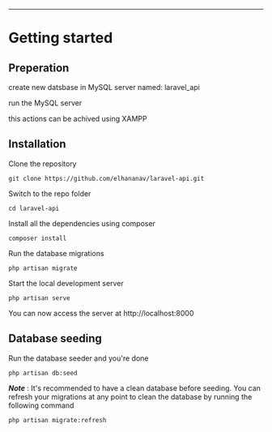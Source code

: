 ----------

# Getting started

## Preperation

create new datsbase in MySQL server named: laravel_api

run the MySQL server

this actions can be achived using XAMPP

## Installation


Clone the repository

    git clone https://github.com/elhananav/laravel-api.git

Switch to the repo folder

    cd laravel-api

Install all the dependencies using composer

    composer install

Run the database migrations

    php artisan migrate

Start the local development server

    php artisan serve

You can now access the server at http://localhost:8000

## Database seeding

Run the database seeder and you're done

    php artisan db:seed

***Note*** : It's recommended to have a clean database before seeding. You can refresh your migrations at any point to clean the database by running the following command

    php artisan migrate:refresh
    